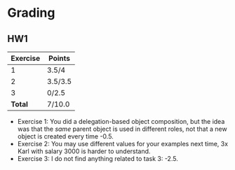 # Grading

## HW1

| Exercise  | Points  |
|-----------|---------|
| 1         | 3.5/4   |
| 2         | 3.5/3.5 |
| 3         | 0/2.5   |
| **Total** | 7/10.0  |

- Exercise 1: You did a delegation-based object composition, but the idea was that the *same* parent object is used in different roles, not that a new object is created every time -0.5.
- Exercise 2: You may use different values for your examples next time, 3x Karl with salary 3000 is harder to understand.
- Exercise 3: I do not find anything related to task 3: -2.5.
